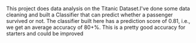 This project does data analysis on the Titanic Dataset.I've done some data cleaning and built a Classifier that can predict whether a passenger survived or not.
The classifier built here has a prediction score of 0.81, i.e., we get an average accuracy of 80+%. This is a pretty good accuracy for starters and could be improved
